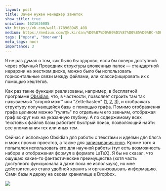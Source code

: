 ```yaml
---
layout: post
title: Зачем нужен менеджер заметок
show_title: true
unixtime: 1621626085
vk: https://vk.com/wall-178968945_408
medium: https://medium.com/@k.kirdan/%D0%B7%D0%B0%D1%87%D0%B5%D0%BC-%D0%BD%D1%83%D0%B6%D0%B5%D0%BD-%D0%BC%D0%B5%D0%BD%D0%B5%D0%B4%D0%B6%D0%B5%D1%80-%D0%B7%D0%B0%D0%BC%D0%B5%D1%82%D0%BE%D0%BA-e4ba73c92b3d
tags: ["проги", "блогинг"]
meta_tags: пост
importance: 3
---
```

Я не раз думал о том, как было бы здорово, если бы поверх доступной через обычный Проводник структуры вложенных папок — стандартной иерархии на жестком диске, можно было бы использовать горизонтальные связи между файлами, или классифицировать их с помощью хештегов.

Как раз такие функции реализованы, например, в бесплатной программе [Obsidian](https://obsidian.md/), что, в частности, позволяет строить там так называемый "второй мозг" или "Zettelkasten" ([1](https://habr.com/ru/post/508672/), [2](https://reminder.media/post/andrey-potapov), [3](https://vk.com/video-139057858_456239228)), и отображать структуру получающейся базы с помощью графа. Помимо отображения графа целиком можно "гулять" по отдельным его звеньям, отображая граф вокруг них на указанную глубину. А по содержимому всех текстовых файлов базы работает быстрый поиск, позволяющий найти все упоминания тех или иных тем.

Сейчас я использую Obsidian для работы с текстами и идеями для блога и моих прочих проектов, а также для [записывания снов](403.html). Кроме того я попытался использовать его для научной работы (тут есть возможность набора и отображения формул в формате LaTeX). Я бы не сказал, что ощущаю какие-то фантастические преимущества (хотя часть доступного функционала я даже пока не использую), но мне действительно стало удобней хранить и организовывать информацию. Сами базы я держу на своем хранилище в Dropbox.

<img src="images/wall/457239153.jpg">